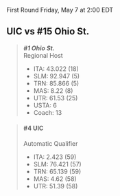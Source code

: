 First Round
Friday, May 7 at 2:00 EDT
## UIC vs #15 Ohio St.

> ***#1 Ohio St.***  
> Regional Host  
> - ITA: 43.022 (18)  
> - SLM: 92.947 (5)  
> - TRN: 85.866 (5)  
> - MAS: 8.22 (8)  
> - UTR: 61.53 (25)  
> - USTA: 6  
> - Coach: 13  

> #### #4 UIC  
> Automatic Qualifier  
> - ITA: 2.423 (59)  
> - SLM: 76.421 (57)  
> - TRN: 65.139 (59)  
> - MAS: 4.62 (58)  
> - UTR: 51.39 (58)  
